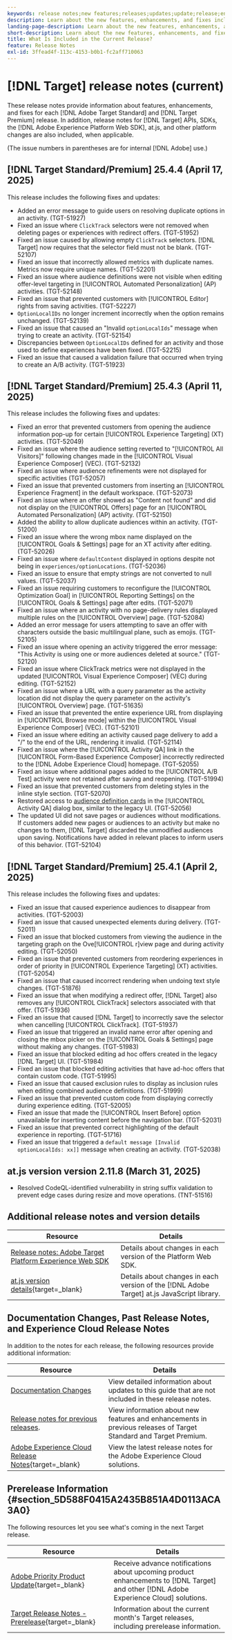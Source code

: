 ```yaml
---
keywords: release notes;new features;releases;updates;update;release;enhancement;enhancements;fixes;bug fixes;updates,current updates
description: Learn about the new features, enhancements, and fixes included in the current release of [!DNL Adobe Target], including SDKs, APIs, and JavaScript libraries.
landing-page-description: Learn about the new features, enhancements, and fixes included in the current release of [!DNL Adobe Target].
short-description: Learn about the new features, enhancements, and fixes included in the current release of [!DNL Adobe Target].
title: What Is Included in the Current Release?
feature: Release Notes
exl-id: 3ffead4f-113c-4153-b0b1-fc2aff710063
---
```

# [!DNL Target] release notes (current)

These release notes provide information about features, enhancements, and fixes for each [!DNL Adobe Target Standard] and [!DNL Target Premium] release. In addition, release notes for [!DNL Target] APIs, SDKs, the [!DNL Adobe Experience Platform Web SDK], at.js, and other platform changes are also included, when applicable.

(The issue numbers in parentheses are for internal [!DNL Adobe] use.)

## [!DNL Target Standard/Premium] 25.4.4 (April 17, 2025)

This release includes the following fixes and updates:

* Added an error message to guide users on resolving duplicate options in an activity. (TGT-51927)
* Fixed an issue where `ClickTrack` selectors were not removed when deleting pages or experiences with redirect offers. (TGT-51952)
* Fixed an issue caused by allowing empty `ClickTrack` selectors. [!DNL Target] now requires that the selector field must not be blank. (TGT-52107)
* Fixed an issue that incorrectly allowed metrics with duplicate names. Metrics now require unique names. (TGT-52201)
* Fixed an issue where audience definitions were not visible when editing offer-level targeting in [!UICONTROL Automated Personalization] (AP) activities. (TGT-52148)
* Fixed an issue that prevented customers with [!UICONTROL Editor] rights from saving activities. (TGT-52227)
* `OptionLocalIDs` no longer increment incorrectly when the option remains unchanged. (TGT-52139)
* Fixed an issue that caused an "Invalid `optionLocalIds`" message when trying to create an activity. (TGT-52154)
* Discrepancies between `OptionLocalIDs` defined for an activity and those used to define experiences have been fixed. (TGT-52215)
* Fixed an issue that caused a validation failure that occurred when trying to create an A/B activity. (TGT-51923)

## [!DNL Target Standard/Premium] 25.4.3 (April 11, 2025)

This release includes the following fixes and updates:

* Fixed an error that prevented customers from opening the audience information pop-up for certain [!UICONTROL Experience Targeting] (XT) activities. (TGT-52049)
* Fixed an issue where the audience setting reverted to "[!UICONTROL All Visitors]" following changes made in the [!UICONTROL Visual Experience Composer] (VEC). (TGT-52132)
* Fixed an issue where audience refinements were not displayed for specific activities (TGT-52057) 
* Fixed an issue that prevented customers from inserting an [!UICONTROL Experience Fragment] in the default workspace. (TGT-52073)
* Fixed an issue where an offer showed as "Content not found" and did not display on the [!UICONTROL Offers] page for an [!UICONTROL Automated Personalization] (AP) activity. (TGT-52150)
* Added the ability to allow duplicate audiences within an activity. (TGT-51200)
* Fixed an issue where the wrong mbox name displayed on the [!UICONTROL Goals & Settings] page for an XT activity after editing. (TGT-52026)
* Fixed an issue where `defaultContent` displayed in options despite not being in `experiences/optionLocations`. (TGT-52036)
* Fixed an issue to ensure that empty strings are not converted to null values. (TGT-52037)
* Fixed an issue requiring customers to reconfigure the [!UICONTROL Optimization Goal] in [!UICONTROL Reporting Settings] on the [!UICONTROL Goals & Settings] page after edits. (TGT-52071)
* Fixed an issue where an activity with no page-delivery rules displayed multiple rules on the [!UICONTROL Overview] page. (TGT-52084)
* Added an error message for users attempting to save an offer with characters outside the basic multilingual plane, such as emojis. (TGT-52105)
* Fixed an issue where opening an activity triggered the error message: "This Activity is using one or more audiences deleted at source." (TGT-52120)
* Fixed an issue where ClickTrack metrics were not displayed in the updated [!UICONTROL Visual Experience Composer] (VEC) during editing. (TGT-52152)
* Fixed an issue where a URL with a query parameter as the activity location did not display the query parameter on the activity's [!UICONTROL Overview] page. (TGT-51635)
* Fixed an issue that prevented the entire experience URL from displaying in [!UICONTROL Browse mode] within the [!UICONTROL Visual Experience Composer] (VEC). (TGT-52101)
* Fixed an issue where editing an activity caused page delivery to add a "/" to the end of the URL, rendering it invalid. (TGT-52114)
* Fixed an issue where the [!UICONTROL Activity QA] link in the [!UICONTROL Form-Based Experience Composer] incorrectly redirected to the [!DNL Adobe Experience Cloud] homepage. (TGT-52055)
* Fixed an issue where additional pages added to the [!UICONTROL A/B Test] activity were not retained after saving and reopening. (TGT-51994)
* Fixed an issue that prevented customers from deleting styles in the inline style section. (TGT-52070)
* Restored access to [audience definition cards](/help/main/c-target/c-audiences/audiences.md#section_11B9C4A777E14D36BA1E925021945780) in the [!UICONTROL Activity QA] dialog box, similar to the legacy UI. (TGT-52056)
* The updated UI did not save pages or audiences without modifications. If customers added new pages or audiences to an activity but make no changes to them, [!DNL Target] discarded the unmodified audiences upon saving. Notifications have added in relevant places to inform users of this behavior. (TGT-52104)

## [!DNL Target Standard/Premium] 25.4.1 (April 2, 2025)

This release includes the following fixes and updates:

* Fixed an issue that caused experience audiences to disappear from activities. (TGT-52003)
* Fixed an issue that caused unexpected elements during delivery. (TGT-52011)
* Fixed an issue that blocked customers from viewing the audience in the targeting graph on the Ove[!UICONTROL r]view page and during activity editing. (TGT-52050)
* Fixed an issue that prevented customers from reordering experiences in order of priority in [!UICONTROL Experience Targeting] (XT) activities. (TGT-52054)
* Fixed an issue that caused incorrect rendering when undoing text style changes. (TGT-51876)
* Fixed an issue that when modifying a redirect offer, [!DNL Target] also removes any [!UICONTROL ClickTrack] selectors associated with that offer. (TGT-51936)
* Fixed an issue that caused [!DNL Target] to incorrectly save the selector when cancelling [!UICONTROL ClickTrack]. (TGT-51937)
* Fixed an issue that triggered an invalid name error after opening and closing the mbox picker on the [!UICONTROL Goals & Settings] page without making any changes. (TGT-51983)
* Fixed an issue that blocked editing ad hoc offers created in the legacy [!DNL Target] UI. (TGT-51984)
* Fixed an issue that blocked editing activities that have ad-hoc offers that contain custom code. (TGT-51995)
* Fixed an issue that caused exclusion rules to display as inclusion rules when editing combined audience definitions. (TGT-51999)
* Fixed an issue that prevented custom code from displaying correctly during experience editing. (TGT-52005)
* Fixed an issue that made the [!UICONTROL Insert Before] option unavailable for inserting content before the navigation bar. (TGT-52031)
* Fixed an issue that prevented correct highlighting of the default experience in reporting. (TGT-51716)
* Fixed an issue that triggered a `default message [Invalid optionLocalIds: xx]]` message when creating an activity. (TGT-52038)

## at.js version version 2.11.8 (March 31, 2025)

* Resolved CodeQL-identified vulnerability in string suffix validation to prevent edge cases during resize and move operations. (TNT-51516)

## Additional release notes and version details

|Resource|Details|
|--- |--- |
|[Release notes: Adobe Target Platform Experience Web SDK](https://experienceleague.adobe.com/docs/experience-platform/edge/release-notes.html?lang=en)|Details about changes in each version of the Platform Web SDK.|
|[at.js version details](https://experienceleague.adobe.com/docs/target-dev/developer/client-side/at-js-implementation/target-atjs-versions.html){target=_blank}|Details about changes in each version of the [!DNL Adobe Target] at.js JavaScript library.|
     
## Documentation Changes, Past Release Notes, and Experience Cloud Release Notes

In addition to the notes for each release, the following resources provide additional information:

|Resource|Details|
|--- |--- |
|[Documentation Changes](/help/main/r-release-notes/doc-change.md)|View detailed information about updates to this guide that are not included in these release notes.|
|[Release notes for previous releases](/help/main/r-release-notes/release-notes-for-previous-releases.md).|View information about new features and enhancements in previous releases of Target Standard and Target Premium.|
|[Adobe Experience Cloud Release Notes](https://experienceleague.adobe.com/docs/release-notes/experience-cloud/current.html){target=_blank}|View the latest release notes for the Adobe Experience Cloud solutions.|

## Prerelease Information {#section_5D588F0415A2435B851A4D0113ACA3A0}

The following resources let you see what's coming in the next Target release.

|Resource|Details|
|--- |--- |
|[Adobe Priority Product Update](https://www.adobe.com/subscription/priority-product-update.html){target=_blank}|Receive advance notifications about upcoming product enhancements to [!DNL Target] and other [!DNL Adobe Experience Cloud] solutions.|
|[Target Release Notes - Prerelease](/help/main/r-release-notes/target-release-notes.md){target=_blank}|Information about the current month's Target releases, including prerelease information.|
